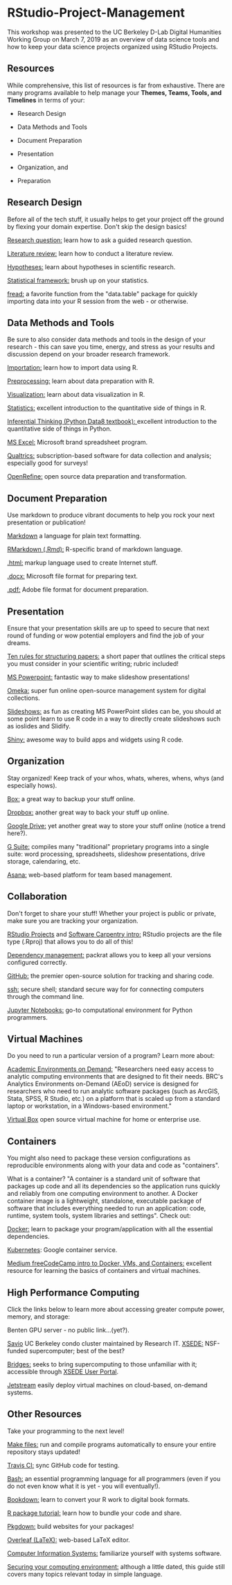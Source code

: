 # RStudio-Project-Management
This workshop was presented to the UC Berkeley D-Lab Digital Humanities Working Group on March 7, 2019 as an overview of data science tools and how to keep your data science projects organized using RStudio Projects. 

## Resources
While comprehensive, this list of resources is far from exhaustive. There are many programs available to help manage your **Themes, Teams, Tools, and Timelines** in terms of your: 

- Research Design

- Data Methods and Tools

- Document Preparation

- Presentation

- Organization, and

- Preparation

## Research Design
Before all of the tech stuff, it usually helps to get your project off the ground by flexing your domain expertise. Don't skip the design basics! 

[Research question:](http://guides.lib.berkeley.edu/c.php?g=63246) learn how to ask a guided research question. 

[Literature review:](http://guides.lib.berkeley.edu/Energy/lit-review) learn how to conduct a literature review. 

[Hypotheses:](https://undsci.berkeley.edu/article/howscienceworks_19) learn about hypotheses in scientific research. 

[Statistical framework:](https://www.khanacademy.org/math/statistics-probability/designing-studies) brush up on your statistics. 

[fread:](https://www.r-bloggers.com/getting-data-from-an-online-source/) a favorite function from the "data.table" package for quickly importing data into your R session from the web - or otherwise. 

## Data Methods and Tools
Be sure to also consider data methods and tools in the design of your research - this can save you time, energy, and stress as your results and discussion depend on your broader research framework. 

[Importation:](https://www.datacamp.com/community/tutorials/r-data-import-tutorial) learn how to import data using R. 

[Preprocessing:](https://cran.r-project.org/doc/contrib/de_Jonge+van_der_Loo-Introduction_to_data_cleaning_with_R.pdf) learn about data preparation with R. 

[Visualization:](https://r4ds.had.co.nz/data-visualisation.html) learn about data visualization in R. 

[Statistics:](https://cran.r-project.org/web/packages/IPSUR/vignettes/IPSUR.pdf) excellent introduction to the quantitative side of things in R. 

[Inferential Thinking (Python Data8 textbook): ](https://www.inferentialthinking.com/chapters/intro.html) excellent introduction to the quantitative side of things in Python. 

[MS Excel:](https://support.office.com/en-us/article/excel-for-windows-training-9bc05390-e94c-46af-a5b3-d7c22f6990bb) Microsoft brand spreadsheet program. 

[Qualtrics:](https://www.ndsu.edu/gdc/wp-content/pdf/qualtrics-step-by-step-manual.pdf) subscription-based software for data collection and analysis; especially good for surveys!

[OpenRefine:](http://openrefine.org/documentation.html) open source data preparation and transformation. 

## Document Preparation
Use markdown to produce vibrant documents to help you rock your next presentation or publication! 

[Markdown](https://www.markdownguide.org/) a language for plain text formatting. 

[RMarkdown (.Rmd):](https://rmarkdown.rstudio.com/lesson-1.html) R-specific brand of markdown language.

[.html:](https://html.com/) markup language used to create Internet stuff. 

[.docx:](https://edu.gcfglobal.org/en/word2016/) Microsoft file format for preparing text. 

[.pdf:](https://helpx.adobe.com/acrobat/tutorials.html) Adobe file format for document preparation. 

## Presentation
Ensure that your presentation skills are up to speed to secure that next round of funding or wow potential employers and find the job of your dreams.

[Ten rules for structuring papers:](https://journals.plos.org/ploscompbiol/article?id=10.1371/journal.pcbi.1005619) a short paper that outlines the critical steps you must consider in your scientific writing; rubric included! 

[MS Powerpoint:](https://business.tutsplus.com/tutorials/how-to-learn-powerpoint--cms-29884) fantastic way to make slideshow presentations! 

[Omeka:](https://omeka.org/) super fun online open-source management system for digital collections. 

[Slideshows:](https://yintingchou.com/posts/ioslides-vs-slidify-in-r-markdown-presentation/) as fun as creating MS PowerPoint slides can be, you should at some point learn to use R code in a way to directly create slideshows such as ioslides and Slidify. 

[Shiny:](https://shiny.rstudio.com/articles/basics.html) awesome way to build apps and widgets using R code. 

## Organization
Stay organized! Keep track of your whos, whats, wheres, whens, whys (and especially hows). 

[Box:](https://bconnected.berkeley.edu/collaboration-services/box) a great way to backup your stuff online. 

[Dropbox:](https://www.lynda.com/Dropbox-training-tutorials/1697-0.html) another great way to back your stuff up online. 

[Google Drive:](https://gsuite.google.com/learning-center/products/drive/get-started/#!/) yet another great way to store your stuff online (notice a trend here?). 

[G Suite:](https://gsuite.google.com/learning-center/#!/) compiles many "traditional" proprietary programs into a single suite: word processing, spreadsheets, slideshow presentations, drive storage, calendaring, etc. 

[Asana:](https://asana.com/guide) web-based platform for team based management. 

## Collaboration
Don't forget to share your stuff! Whether your project is public or private, make sure you are tracking your organization. 

[RStudio Projects](https://support.rstudio.com/hc/en-us/articles/200526207-Using-Projects) and [Software Carpentry intro:](https://swcarpentry.github.io/r-novice-gapminder/02-project-intro/) RStudio projects are the file type (.Rproj) that allows you to do all of this! 

[Dependency management:](https://rstudio.github.io/packrat/) packrat allows you to keep all your versions configured correctly. 

[GitHub:](https://guides.github.com/) the premier open-source solution for tracking and sharing code. 

[ssh:](https://happygitwithr.com/ssh-keys.html) secure shell; standard secure way for for connecting computers through the command line. 

[Jupyter Notebooks:](https://realpython.com/jupyter-notebook-introduction/) go-to computational environment for Python programmers. 

## Virtual Machines
Do you need to run a particular version of a program? Learn more about: 

[Academic Environments on Demand:](http://research-it.berkeley.edu/services/analytics-environments-demand) "Researchers need easy access to analytic computing environments that are designed to fit their needs. BRC's Analytics Environments on-Demand (AEoD) service is designed for researchers who need to run analytic software packages (such as ArcGIS, Stata, SPSS, R Studio, etc.) on a platform that is scaled up from a standard laptop or workstation, in a Windows-based environment."

[Virtual Box](https://www.virtualbox.org/) open source virtual machine for home or enterprise use. 

## Containers 
You might also need to package these version configurations as reproducible environments along with your data and code as "containers". 

What is a container? "A container is a standard unit of software that packages up code and all its dependencies so the application runs quickly and reliably from one computing environment to another. A Docker container image is a lightweight, standalone, executable package of software that includes everything needed to run an application: code, runtime, system tools, system libraries and settings". Check out: 

[Docker:](https://www.docker.com/resources/what-container) learn to package your program/application with all the essential dependencies. 

[Kubernetes](https://kubernetes.io/): Google container service. 

[Medium freeCodeCamp intro to Docker, VMs, and Containers:](https://medium.freecodecamp.org/comprehensive-introductory-guide-to-docker-vms-and-containers-4e42a13ee103) excellent resource for learning the basics of containers and virtual machines. 

## High Performance Computing
Click the links below to learn more about accessing greater compute power, memory, and storage: 

Benten GPU server - no public link...(yet?). 

[Savio](http://research-it.berkeley.edu/services/high-performance-computing/user-guide/savio-user-guide) UC Berkeley condo cluster maintained by Research IT. 
[XSEDE:](http://research-it.berkeley.edu/services/high-performance-computing/user-guide/savio-user-guide) NSF-funded supercomputer; best of the best?

[Bridges:](http://research-it.berkeley.edu/services/high-performance-computing/user-guide/savio-user-guide) seeks to bring supercomputing to those unfamiliar with it; accessible through [XSEDE User Portal](https://portal.xsede.org/#/guest).

[Jetstream](https://jetstream-cloud.org/) easily deploy virtual machines on cloud-based, on-demand systems.

## Other Resources
Take your programming to the next level! 

[Make files:](https://opensource.com/article/18/8/what-how-makefile) run and compile programs automatically to ensure your entire repository stays updated! 

[Travis CI:](https://travis-ci.org/) sync GitHub code for testing. 

[Bash:](https://guide.bash.academy/) an essential programming language for all programmers (even if you do not even know what it is yet - you will eventually!).

[Bookdown:](https://bookdown.org/baydap/bookdownplus/) learn to convert your R work to digital book formats. 

[R package tutorial:](https://support.rstudio.com/hc/en-us/articles/200486488-Developing-Packages-with-RStudio) learn how to bundle your code and share. 

[Pkgdown:](https://pkgdown.r-lib.org/) build websites for your packages!

[Overleaf (LaTeX):](https://www.overleaf.com/learn/latex/Tutorials) web-based LaTeX editor.

[Computer Information Systems:](https://en.wikibooks.org/wiki/Introduction_to_Computer_Information_Systems/System_Software) familiarize yourself with systems software. 

[Securing your computing environment:](https://nces.ed.gov/pubs2003/secureweb/ch_6.asp) although a little dated, this guide still covers many topics relevant today in simple language. 

